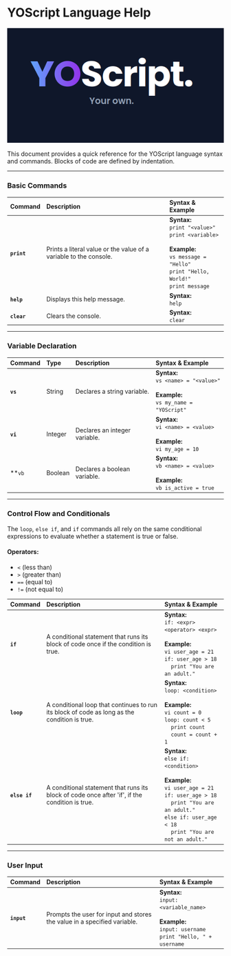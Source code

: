 # YOScript Language Help


![YOScript Logo](images/YourOwn.png)

This document provides a quick reference for the YOScript language syntax and commands. Blocks of code are defined by indentation.

---

### Basic Commands

| Command | Description | Syntax & Example |
| :--- | :--- | :--- |
| **`print`** | Prints a literal value or the value of a variable to the console. | **Syntax:**<br>`print "<value>"`<br>`print <variable>`<br><br>**Example:**<br>`vs message = "Hello"`<br>`print "Hello, World!"`<br>`print message` |
| **`help`** | Displays this help message. | **Syntax:**<br>`help` |
| **`clear`** | Clears the console. | **Syntax:**<br>`clear` |
---

### Variable Declaration

| Command | Type | Description | Syntax & Example |
| :--- | :--- | :--- | :--- |
| **`vs`** | String | Declares a string variable. | **Syntax:**<br>`vs <name> = "<value>"`<br><br>**Example:**<br>`vs my_name = "YOScript"` |
| **`vi`** | Integer | Declares an integer variable. | **Syntax:**<br>`vi <name> = <value>`<br><br>**Example:**<br>`vi my_age = 10` |
| **`vb` | Boolean | Declares a boolean variable. | **Syntax:**<br>`vb <name> = <value>`<br><br>**Example:**<br>`vb is_active = true` |

---

### Control Flow and Conditionals

The `loop`, `else if`, and `if` commands all  rely on the same conditional expressions to evaluate whether a statement is true or false.

#### Operators:
- ` < ` (less than)
- ` > ` (greater than)
- ` == ` (equal to)
- ` != ` (not equal to)

| Command | Description | Syntax & Example |
| :--- | :--- | :--- |
| **`if`** | A conditional statement that runs its block of code once if the condition is true. | **Syntax:**<br>`if: <expr> <operator> <expr>`<br><br>**Example:**<br>`vi user_age = 21`<br>`if: user_age > 18`<br>&nbsp;&nbsp;&nbsp;&nbsp;`print "You are an adult."` |
| **`loop`** | A conditional loop that continues to run its block of code as long as the condition is true. | **Syntax:**<br>`loop: <condition>`<br><br>**Example:**<br>`vi count = 0`<br>`loop: count < 5`<br>&nbsp;&nbsp;&nbsp;&nbsp;`print count`<br>&nbsp;&nbsp;&nbsp;&nbsp;`count = count + 1` |
| **`else if`** | A conditional statement that runs its block of code once after 'if',  if the condition is true. | **Syntax:**<br>`else if: <condition>`<br><br>**Example:**<br>`vi user_age = 21`<br>`if: user_age > 18`<br>&nbsp;&nbsp;&nbsp;&nbsp;`print "You are an adult."`<br>`else if: user_age < 18`<br>&nbsp;&nbsp;&nbsp;&nbsp;`print "You are not an adult."` | 
---

### User Input

| Command | Description | Syntax & Example |
| :--- | :--- | :--- |
| **`input`** | Prompts the user for input and stores the value in a specified variable. | **Syntax:**<br>`input: <variable_name>`<br><br>**Example:**<br>`input: username`<br>`print "Hello, " + username` |
